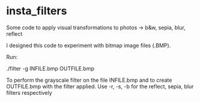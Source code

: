 # insta_filters
Some code to apply visual transformations to photos -> b&amp;w, sepia, blur, reflect

I designed this code to experiment with bitmap image files (.BMP). 

Run:

./filter -g INFILE.bmp OUTFILE.bmp

To perform the grayscale filter on the file INFILE.bmp and to create OUTFILE.bmp with the filter applied. Use -r, -s, -b for the reflect, sepia, blur filters respectively
